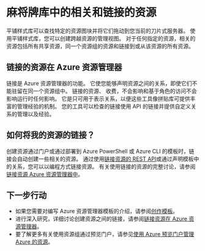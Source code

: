 <properties 
    pageTitle="麻将牌库中的相关和链接的资源" 
    description="了解相关和链接资源的 Azure 预览门户平铺样式库中显示。" 
    services="azure-portal" 
    documentationCenter="" 
    authors="adamabdelhamed" 
    manager="wpickett" 
    editor=""/>

<tags 
    ms.service="azure-portal" 
    ms.workload="multiple" 
    ms.tgt_pltfrm="na" 
    ms.devlang="na" 
    ms.topic="article" 
    ms.date="07/16/2015" 
    ms.author="adamab"/>

# <a name="related-and-linked-resources-in-the-tile-gallery"></a>麻将牌库中的相关和链接的资源

平铺样式库可以查找特定的资源图块并将它们拖动到您当前的刀片式服务器。 使用平铺样式库，您可以创建跨越资源的管理视图。 对于任何指定的资源，相关的资源包括所有共享资源，同一个资源组的资源和链接到或从该资源的所有资源。

## <a name="linked-resources-in-azure-resource-manager"></a>链接的资源在 Azure 资源管理器

链接是 Azure 资源管理器的功能。  它使您能够声明资源之间的关系，即使它们不能驻留在同一个资源组中。 链接的资源、 收费，不会影响和基于角色的访问不会影响运行时任何影响。  它是只可用于表示关系，以便这些工具像拼贴库可提供丰富的管理经验的机制。  您的工具可以检查的链接使用 API 的链接并提供自定义关系的管理以及经验。 

## <a name="how-do-i-link-my-resources"></a>如何将我的资源的链接？

创建资源通过门户或通过部署到 Azure PowerShell 或 Azure CLI 的模板时，链接会自动创建一些相关的资源。 通过使用[链接资源的 REST API](https://msdn.microsoft.com/library/azure/mt238499.aspx)或通过声明模板中的关系，您可以以编程方式链接资源。 有关使用链接的资源的完整讨论，请参阅[链接资源 Azure 资源管理器中](../resource-group-link-resources.md)。

## <a name="next-steps"></a>下一步行动

- 如果您需要对编写 Azure 资源管理器模板的介绍，请参阅[创作模板](../resource-group-authoring-templates.md)。
- 进行深入研究，详细讨论创建资源之间的链接，请参阅[链接资源在 Azure 资源管理器](../resource-group-link-resources.md)。
- 要了解更多有关使用资源组通过预览门户，请参见[使用 Azure 预览门户管理 Azure 的资源](resource-group-portal.md)。
